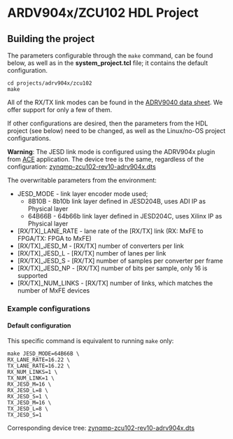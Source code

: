 # ARDV904x/ZCU102 HDL Project

## Building the project

The parameters configurable through the `make` command, can be found below, as well as in the **system_project.tcl** file; it contains the default configuration.

```
cd projects/adrv904x/zcu102
make
```

All of the RX/TX link modes can be found in the [ADRV9040 data sheet](https://www.analog.com/media/en/technical-documentation/data-sheets/adrv9040.pdf). We offer support for only a few of them.

If other configurations are desired, then the parameters from the HDL project (see below) need to be changed, as well as the Linux/no-OS project configurations.

**Warning**: The JESD link mode is configured using the ADRV904x plugin from [ACE](https://wiki.analog.com/resources/tools-software/ace) application. The device tree is the same, regardless of the configuration: [zynqmp-zcu102-rev10-adrv904x.dts](https://github.com/analogdevicesinc/linux/blob/main/arch/arm64/boot/dts/xilinx/zynqmp-zcu102-rev10-adrv904x.dts)

The overwritable parameters from the environment:

- JESD_MODE - link layer encoder mode used;
  - 8B10B - 8b10b link layer defined in JESD204B, uses ADI IP as Physical layer
  - 64B66B - 64b66b link layer defined in JESD204C, uses Xilinx IP as Physical layer
- [RX/TX]_LANE_RATE - lane rate of the [RX/TX] link (RX: MxFE to FPGA/TX: FPGA to MxFE)
- [RX/TX]_JESD_M - [RX/TX] number of converters per link
- [RX/TX]_JESD_L - [RX/TX] number of lanes per link
- [RX/TX]_JESD_S - [RX/TX] number of samples per converter per frame
- [RX/TX]_JESD_NP - [RX/TX] number of bits per sample, only 16 is supported
- [RX/TX]_NUM_LINKS - [RX/TX] number of links, which matches the number of MxFE devices

### Example configurations

#### Default configuration

This specific command is equivalent to running `make` only:

```
make JESD_MODE=64B66B \
RX_LANE_RATE=16.22 \
TX_LANE_RATE=16.22 \
RX_NUM_LINKS=1 \
TX_NUM_LINK=1 \
RX_JESD_M=16 \
RX_JESD_L=8 \
RX_JESD_S=1 \
TX_JESD_M=16 \
TX_JESD_L=8 \
TX_JESD_S=1
```

Corresponding device tree: [zynqmp-zcu102-rev10-adrv904x.dts](https://github.com/analogdevicesinc/linux/blob/main/arch/arm64/boot/dts/xilinx/zynqmp-zcu102-rev10-adrv904x.dts)